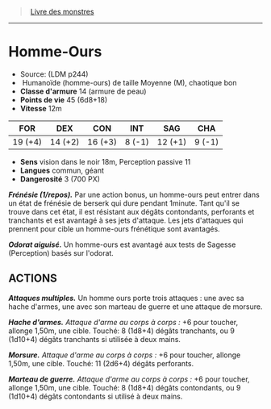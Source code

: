 ﻿> [Livre des monstres](tome_of_beasts.md)

---

# Homme-Ours

- Source: (LDM p244)
-  Humanoïde (homme-ours) de taille Moyenne (M), chaotique bon
- **Classe d'armure** 14 (armure de peau)
- **Points de vie** 45 (6d8+18)
- **Vitesse** 12m

|FOR|DEX|CON|INT|SAG|CHA|
|---|---|---|---|---|---|
|19 (+4)|14 (+2)|16 (+3)|8 (-1)|12 (+1)|9 (-1)|

- **Sens** vision dans le noir 18m, Perception passive 11
- **Langues** commun, géant
- **Dangerosité** 3 (700 PX)

**_Frénésie (1/repos)._** Par une action bonus, un homme-ours peut entrer dans un état de frénésie de berserk qui dure pendant 1minute. Tant qu'il se trouve dans cet état, il est résistant aux dégâts contondants, perforants et tranchants et est avantagé à ses jets d'attaque. Les jets d'attaques qui prennent pour cible un homme-ours frénétique sont avantagés.

**_Odorat aiguisé._** Un homme-ours est avantagé aux tests de Sagesse (Perception) basés sur l'odorat.

## ACTIONS

**_Attaques multiples._** Un homme ours porte trois attaques : une avec sa hache d'armes, une avec son marteau de guerre et une attaque de morsure.

**_Hache d'armes._** _Attaque d'arme au corps à corps :_ +6 pour toucher, allonge 1,50m, une cible. Touché: 8 (1d8+4) dégâts tranchants, ou 9 (1d10+4) dégâts tranchants si utilisée à deux mains.

**_Morsure._** _Attaque d'arme au corps à corps :_ +6 pour toucher, allonge 1,50m, une cible. Touché: 11 (2d6+4) dégâts perforants.

**_Marteau de guerre._** _Attaque d'arme au corps à corps :_ +6 pour toucher, allonge 1,50m, une cible. Touché: 8 (1d8+4) dégâts contondants, ou 9 (1d10+4) dégâts contondants si utilisé à deux mains.

